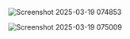 ![Screenshot 2025-03-19 074853](https://github.com/user-attachments/assets/dba84b6a-a745-4300-af44-4a0ad593b6da)

![Screenshot 2025-03-19 075009](https://github.com/user-attachments/assets/f3abb569-ff36-41cb-b55f-5001a46700d9)
